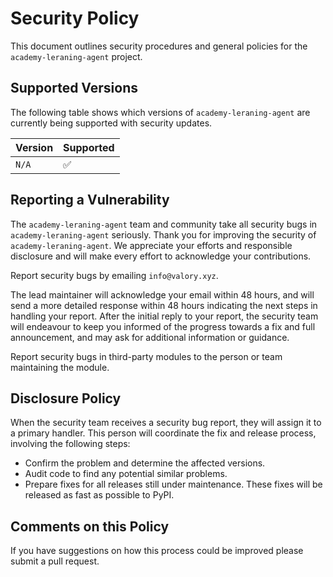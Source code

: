 # Security Policy

This document outlines security procedures and general policies for the `academy-leraning-agent` project.

## Supported Versions

The following table shows which versions of `academy-leraning-agent` are currently being supported with security updates.

| Version   | Supported          |
| --------- | ------------------ |
| `N/A`     | :white_check_mark: |

## Reporting a Vulnerability

The `academy-leraning-agent` team and community take all security bugs in `academy-leraning-agent` seriously. Thank you for improving the security of `academy-leraning-agent`. We appreciate your efforts and responsible disclosure and will make every effort to acknowledge your contributions.

Report security bugs by emailing `info@valory.xyz`.

The lead maintainer will acknowledge your email within 48 hours, and will send a more detailed response within 48 hours indicating the next steps in handling your report. After the initial reply to your report, the security team will endeavour to keep you informed of the progress towards a fix and full announcement, and may ask for additional information or guidance.

Report security bugs in third-party modules to the person or team maintaining the module.

## Disclosure Policy

When the security team receives a security bug report, they will assign it to a primary handler. This person will coordinate the fix and release process, involving the following steps:

- Confirm the problem and determine the affected versions.
- Audit code to find any potential similar problems.
- Prepare fixes for all releases still under maintenance. These fixes will be released as fast as possible to PyPI.

## Comments on this Policy

If you have suggestions on how this process could be improved please submit a pull request.
